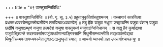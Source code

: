 +++
title = "४९ वास्तुशान्तिविधिः"

+++
॥ वास्तुशान्तिविधिः ॥ (बो. गृ. सू. ३.५) प्रहुतानुकृतिर्वास्तुशमनम् । यच्चागारं कारयित्वा प्रथममध्यवस्येत्तद्वास्तोष्पतीयेन शमयित्वाऽध्यवस्येत् ॥ तदु हैके यजुषा स्थूणा उच्छ्रायन्ति यजुषा वंशान् यजुषा छदींषि यजुषाऽम्भृणं यजुषा तल्पदेशं यजुषा वास्तुमध्यं यजुषाऽग्निनिधानम् । स यद्यु हैवं कुर्याद्यथा यजुषोच्छ्रियन्ते सदस्यर्क्सामयजूंष्यथर्वणान्याङ्गिरसानि मिथुनीसम्भवन्तीति तद्यध्यवस्येद्यथा मिथुनीसम्भवन्तावध्यवस्येत्तादृक्तद्यद्यजुष्कृतं स्यात् ॥ आधयो व्याधयो ग्रहा उपसर्गाश्चापहन्युः ॥